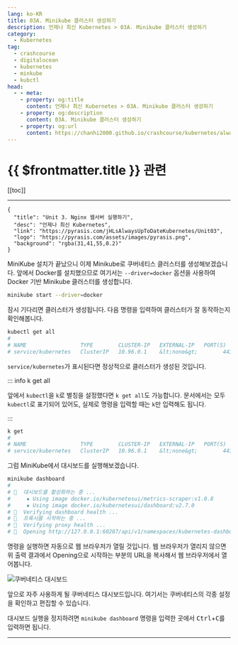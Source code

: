 ```yaml
---
lang: ko-KR
title: 03A. Minikube 클러스터 생성하기
description: 언제나 최신 Kubernetes > 03A. Minikube 클러스터 생성하기
category:
  - Kubernetes
tag:
  - crashcourse
  - digitalocean
  - kubernetes
  - minkube
  - kubctl
head:
  - - meta:
    - property: og:title
      content: 언제나 최신 Kubernetes > 03A. Minikube 클러스터 생성하기
    - property: og:description
      content: 03A. Minikube 클러스터 생성하기
    - property: og:url
      content: https://chanhi2000.github.io/crashcourse/kubernetes/always-up-to-date-kubernetes/03A.html
---
```


# {{ $frontmatter.title }} 관련

[[toc]]

---

```component VPCard
{
  "title": "Unit 3. Nginx 웹서버 실행하기",
  "desc": "언제나 최신 Kubernetes",
  "link": "https://pyrasis.com/jHLsAlwaysUpToDateKubernetes/Unit03",
  "logo": "https://pyrasis.com/assets/images/pyrasis.png",
  "background": "rgba(31,41,55,0.2)"
}
```

MiniKube 설치가 끝났으니 이제 Minikube로 쿠버네티스 클러스터를 생성해보겠습니다. 앞에서 Docker를 설치했으므로 여기서는 `--driver=docker` 옵션을 사용하여 Docker 기반 Minikube 클러스터를 생성합니다.

```sh
minikube start --driver=docker
```

잠시 기다리면 클러스터가 생성됩니다. 다음 명령을 입력하여 클러스터가 잘 동작하는지 확인해봅니다.

```sh
kubectl get all
#
# NAME                 TYPE        CLUSTER-IP   EXTERNAL-IP   PORT(S)   AGE
# service/kubernetes   ClusterIP   10.96.0.1    &lt;none&gt;        443/TCP   4m42s
```

`service/kubernetes`가 표시된다면 정상적으로 클러스터가 생성된 것입니다.

::: info k get all

앞에서 `kubectl`을 `k`로 별칭을 설정했다면 `k get all`도 가능합니다. 문서에서는 모두 `kubectl`로 표기되어 있어도, 실제로 명령을 입력할 때는 `k`만 입력해도 됩니다.

:::

```sh
k get
#
# NAME                 TYPE        CLUSTER-IP   EXTERNAL-IP   PORT(S)   AGE
# service/kubernetes   ClusterIP   10.96.0.1    &lt;none&gt;        443/TCP   8m59s
```

그럼 MiniKube에서 대시보드를 실행해보겠습니다.

```sh
minikube dashboard
#   
# 🔌  대시보드를 활성화하는 중 ...
#     ▪ Using image docker.io/kubernetesui/metrics-scraper:v1.0.8
#     ▪ Using image docker.io/kubernetesui/dashboard:v2.7.0
# 🤔  Verifying dashboard health ...
# 🚀  프록시를 시작하는 중 ...
# 🤔  Verifying proxy health ...
# 🎉  Opening http://127.0.0.1:60287/api/v1/namespaces/kubernetes-dashboard/services/http:kubernetes-dashboard:/proxy/ in your default browser...
```

명령을 실행하면 자동으로 웹 브라우저가 열릴 것입니다. 웹 브라우저가 열리지 않으면 위 출력 결과에서 Opening으로 시작하는 부분의 URL을 복사해서 웹 브라우저에서 열어봅니다.

![쿠버네티스 대시보드](https://pyrasis.com/assets/images/jHLsAlwaysUpToDateKubernetes/Unit03/1.png)

앞으로 자주 사용하게 될 쿠버네티스 대시보드입니다. 여기서는 쿠버네티스의 각종 설정을 확인하고 편집할 수 있습니다.

대시보드 실행을 정지하려면 <FontIcon icon="iconfont icon-shell"/>`minikube dashboard` 명령을 입력한 곳에서 <kbd>Ctrl</kbd>+<kbd>C</kbd>를 입력하면 됩니다.

---

<TagLinks />